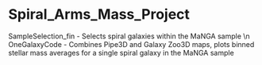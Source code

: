 # Spiral_Arms_Mass_Project
SampleSelection_fin - Selects spiral galaxies within the MaNGA sample
\n OneGalaxyCode - Combines Pipe3D and Galaxy Zoo3D maps, plots binned stellar mass averages for a single spiral galaxy in the MaNGA sample
